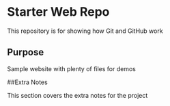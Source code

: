 # Starter Web Repo

This repository is for showing how Git and GitHub work

## Purpose

Sample website with plenty of files for demos

##Extra Notes

This section covers the extra notes for the project
